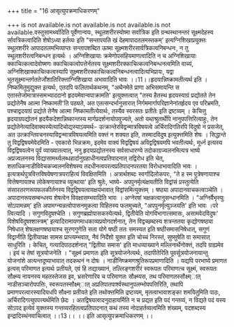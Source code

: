 +++
title = "16 आसृत्युपक्रमाधिकरणम्"

+++
is not available.is not available.is not available.is not available.वस्तुसामर्थ्यादिति पूर्वेणान्वयः, स्थूलशरीरस्योष्मा सर्वात्रिक इति ग्रन्थस्थानन्तरं सूक्ष्मदेहस्य र्सावत्रिकत्वादिति शेषोऽध्या हर्तव्यः इति "सन्तापयति खं देहमापादतलमस्तकम्' इत्यग्निशिखाप्रयुक्त्तः स्थूलशरीरे आपादतलमभिव्याप्तः सन्तापशब्दित ऊष्मा सूक्ष्मशरीरसार्वत्रिकत्वनिबन्धनः, न तु स्थूलशरीरत्वनिबन्धन इत्यर्थः । अग्निशिखायाः क्रमेणोपसंहियमाणत्वादिति न च अग्निशिखायाः क्काचित्कत्वादेवोष्मणः क्काचित्कत्वोपत्तेर्नतस्य सूक्ष्मशरीरक्काचित्कत्वनिबन्धनत्वमिति वाच्यं, अग्निशिखाक्काचित्कत्वस्यापि सूक्ष्मशरीरक्काचित्कत्वनिबन्धनत्वादित्यभिप्रायः, यद्वा भूतसूक्ष्मान्तर्गततेर्जोशातिरिक्त्ताग्निशिखाया अभावादिति भावः ।।11।।हृदयान्निष्क्रामतीत्यर्थ इति । निष्कमितुमुद्युक्त्त इत्यर्थः, एतदपि फलितार्थकथनम्, "अथैनमेते प्राणा अभिसमायन्ति स एतास्तेजोमात्रास्समभ्याददानो हृदयमेवान्वपाक्रामति' इत्युक्त्तत्वात् "तस्य हैतस्थ हृदयस्याग्रं प्रद्योतते तेन प्रद्योतेनैष आत्मा निष्कामती'ति पठ्यते, अत एतत्सन्दर्भानुसारात् निर्गममार्गापरिज्ञानेनांतर्हृदय एव परिभ्रमति, पश्चाद्वदयाग्रं प्रद्योते तेनैष आत्मा निष्कामतीत्येवार्थः, तस्यैव स्वरसतः प्रतीतेः इति द्रष्टव्यम् । केचित्तु हृदयाग्रपद्योतनं हृदयैकदेशान्निष्कान्तस्य मार्गप्रदर्शनायोपयुज्यते, अतो यथाश्रुतार्थेपि नानुपपत्तिरित्याहुः, तेन प्रद्योतेनेत्यादिवाक्यस्येत्यादिचोद्यस्याऽयमर्थः- उत्क्रान्तेरविद्वन्मात्रविषयत्वे अर्चिरादिगतिरपि विदुषो न प्रसजेत्, अत उत्क्रान्तिवचनस्याविद्वन्मात्रविषयत्वमिति वक्त्तं न शक्यत इति, तस्मादविदुष इत्युक्त्तमिति शेषः । सिद्धान्ते तु विद्वद्विषयमेवेदमिति - एवकारो भिन्नक्रमः, इदमेव वाक्यं विद्वद्विषयं अविद्वद्विषयमपि भवतीत्यर्थः, मूर्ध्न इत्यस्य विद्वद्विषयत्वेन पूर्वं व्याख्यातत्वात्, ननु हृदयप्रद्योतनस्य सर्वसाधारण्ये तदोकाग्रज्वलनमित्यत्र भाष्ये अप्रज्वलनस्य विद्यासामर्थ्यलब्धहार्दानुग्रहाधीनत्वप्रतिपादनात् तद्विरोध इति चेत्, शताधिकनाडीविवेचकज्वलनविशेषस्य तदधीनत्वपरत्वप्रतिपादनपरतया विरोधाभावादिति भावः । इत्यत्रार्थपुत्रवित्तविषयेषणात्रयराहित्यं विवक्षितमिति । अत्रार्थशब्दः स्वर्गादिलोकपरः, "ते ह स्म पुत्रेषणायाश्च वित्तेषणायाश्च लोकेषणायाश्च व्युत्थाया' इति श्रुतेः, भाष्ये- अपपुनर्मृत्यंक्षयतीति विद्वांसं प्रस्तुत्येति संसारतरणरूपफलकीर्तनस्य विद्वद्विषयत्वावक्षयंभावात् विद्वांसमित्युक्त्तम् । षष्ठ्या अपादानवाचकत्वाञ्चेति । अपादानरूपसम्बन्धस्य शेषत्वेन विवक्षासम्भवादिति भावः । अग्नेरषां भक्षकत्वानुसन्धानमिति । "अग्निर्वैभृस्युः सोऽपामन्नम्' इति अपामग्न्यन्नत्वोपासनमुकत्वा विहितस्य फलमुच्यते, "अपपुनर्मृत्युञ्जयति' इति भावः ।परे त्वित्यादि । सगुणविदुषश्चेति । सगुणब्रह्मोपासकस्येत्यर्थः, द्वितीयेति योगविभागात्समासः, असामवेदविदुषः' विशेषविदुषश्शास्त्रम्' इत्यादिरामायणमाधकाव्यप्रयोगदर्शनात्, तेन विद्वच्छब्दस्य शत्रन्ततया कृद्योगषष्ठ्या निषेधात् शेषलक्षणषष्ठयाश्च सुरणगुणेति सता योगे षष्ठी ततः समस्यत इति षष्ठीसमासनिषेधात्, सगुणं विद्वानीति द्वितीयापक्ष सामस प्राप्त्यम्भवात्, नैवं निर्देशो युक्त्त इति चोच्चं निरस्तं, सुष्सुषेति वा समासात् साधुरिति । केचित्, गत्यादिपाठदर्शनात् "द्वितीया समास' इति माधव्याख्याने मल्लिनार्थेनोक्त्तं, तदपि ग्राह्यमेव । इयं च तेषां सूत्रयोजनेति । "सूक्ष्मं प्रमाणतः इति सूत्रयोजनेत्यर्थः, तदापीतेरिति पूवर्सूत्रयोजनायान्तु योजनांशे अत्यन्तदूष्याभावात् तदकथनं न दोषः । नाडीनिष्क्रमणश्रुतिरूपप्रमाणादिति । यद्यपि परभाष्ये प्रमाणत इत्यस् परिमाणत इत्यर्थः प्रतीयते, एवं हि तद्याख्यानं, तल्लिङ्गशरीरं स्वरूपतः परिमाणत्च सूक्ष्मं, स्वरूपतः सौक्ष्म्य नायनस्य महतस्तेजस इव, भ्रसरेणारिव च परिमाणतः सौक्ष्म्यस, तथ परिमाणतस्सौक्ष्म्ात् नाडीसञ्चारोपपत्तिः, स्वरूपतस्सौक्ष्म्ात् अप्रतिपातपार्श्वस्थानुपलम्भोपपत्तिरिति, तथापि प्रमाणपरत्वारस्यादियधपि सौक्ष्ना प्रतीयते इति तथोक्त्तमिति द्रष्टव्यम्, मृतत्वाभावाशङ्का शमयितुमिति पाठः, अर्चिरादिगत्युपपत्त्यर्थमिति छेदः । अतद्विषयत्वादनुदाहायर्मिति न च प्रद्यत इति पदं गन्तव्यं, न विद्यते पदं यस्य सोऽपद इत्येवं युक्त्तस्य गन्तव्यरहितत्वप्रतिपादनात् कथं तस्य नोदाहर्तव्यत्वमिति शंख्यम्, पदशब्दस्य इन्द्रादिस्थंनवाचित्वात् ।।13।। ।। इति आसृत्युपक्रमाधिकरणम् ।।